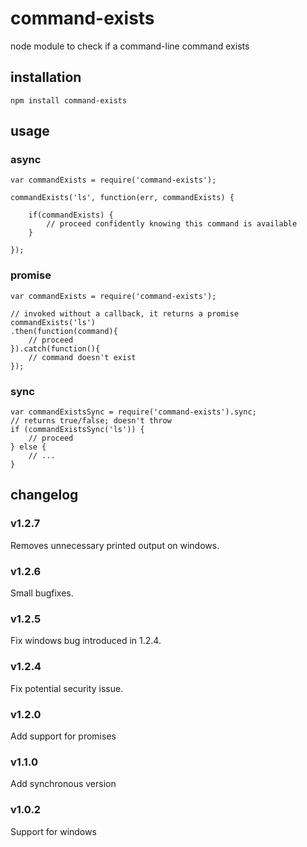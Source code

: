 command-exists
==============

node module to check if a command-line command exists

installation
------------

    npm install command-exists

usage
-----

### async

    var commandExists = require('command-exists');

    commandExists('ls', function(err, commandExists) {

        if(commandExists) {
            // proceed confidently knowing this command is available
        }

    });

### promise

    var commandExists = require('command-exists');

    // invoked without a callback, it returns a promise
    commandExists('ls')
    .then(function(command){
        // proceed
    }).catch(function(){
        // command doesn't exist
    });

### sync

    var commandExistsSync = require('command-exists').sync;
    // returns true/false; doesn't throw
    if (commandExistsSync('ls')) {
        // proceed
    } else {
        // ...
    }

changelog
---------

### v1.2.7

Removes unnecessary printed output on windows.

### v1.2.6

Small bugfixes.

### v1.2.5

Fix windows bug introduced in 1.2.4.

### v1.2.4

Fix potential security issue.

### v1.2.0

Add support for promises

### v1.1.0

Add synchronous version

### v1.0.2

Support for windows
